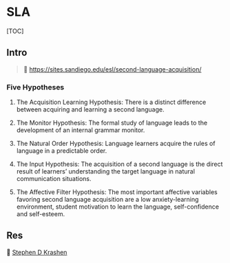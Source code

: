 # SLA

[TOC]

## Intro

> :link: https://sites.sandiego.edu/esl/second-language-acquisition/

### Five Hypotheses

1. The Acquisition Learning Hypothesis: There is a distinct difference between acquiring and learning a second language.

2. The Monitor Hypothesis: The formal study of language leads to the development of an internal grammar monitor.

3.  The Natural Order Hypothesis: Language learners acquire the rules of language in a predictable order.

4. The Input Hypothesis: The acquisition of a second language is the direct result of learners’ understanding the target language in natural communication situations.

5.  The Affective Filter Hypothesis: The most important affective variables favoring second language acquisition are a low anxiety-learning environment, student motivation to learn the language, self-confidence and self-esteem.

    

## Res

🧐  [Stephen D Krashen](https://www.sdkrashen.com/) 